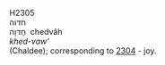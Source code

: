 H2305  
חדוה  
חֶדוָה ‎ chedvâh  
*khed-vaw‘*  
(Chaldee); corresponding to [2304](h2304) - joy.  
